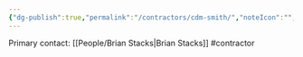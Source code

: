 ```yaml
---
{"dg-publish":true,"permalink":"/contractors/cdm-smith/","noteIcon":"","created":"2025-01-02T08:21:41.322-06:00"}
---
```


Primary contact: [[People/Brian Stacks\|Brian Stacks]]
#contractor